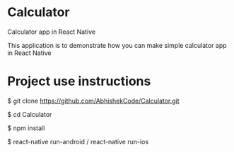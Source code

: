 # Calculator
Calculator app in React Native 

This application is to demonstrate how you can make simple calculator app in React Native 

# Project use instructions
$ git clone https://github.com/AbhishekCode/Calculator.git

$ cd Calculator

$ npm install

$ react-native run-android / react-native run-ios
